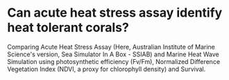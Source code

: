 # Can acute heat stress assay identify heat tolerant corals?

Comparing Acute Heat Stress Assay (Here, Australian Institute of Marine Science's version, Sea Simulator In A Box - SSIAB) and Marine Heat Wave Simulation using photosynthetic efficiency (Fv/Fm), Normalized Difference Vegetation Index (NDVI, a proxy for chlorophyll density) and Survival.

